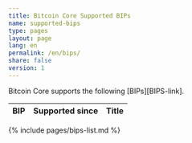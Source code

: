 ```yaml
---
title: Bitcoin Core Supported BIPs
name: supported-bips
type: pages
layout: page
lang: en
permalink: /en/bips/
share: false
version: 1
---
```

Bitcoin Core supports the following [BIPs][BIPS-link].

| BIP |Supported since| Title |
|-----|---------------|-------|
{% include pages/bips-list.md %}
